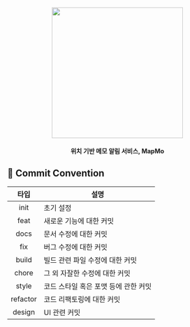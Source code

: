 <h1 align="center">
<img src="https://github.com/user-attachments/assets/3273baf0-717b-4b1b-bd04-81f6310cc464", width="300" />
</h1>
<p align="center"><b>위치 기반 메모 알림 서비스, MapMo</b></p>

## 🙌 Commit Convention

| 타입 | 설명 |
|:--:|--|
| init | 초기 설정 |
| feat | 새로운 기능에 대한 커밋 |
| docs | 문서 수정에 대한 커밋 |
| fix | 버그 수정에 대한 커밋 |
| build | 빌드 관련 파일 수정에 대한 커밋 |
| chore | 그 외 자잘한 수정에 대한 커밋 |
| style | 코드 스타일 혹은 포맷 등에 관한 커밋 |
| refactor | 코드 리팩토링에 대한 커밋 |
| design | UI 관련 커밋 |
